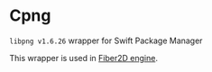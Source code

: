 # Cpng
`libpng v1.6.26` wrapper for Swift Package Manager

This wrapper is used in [Fiber2D engine](https://github.com/s1ddok/Fiber2D).
